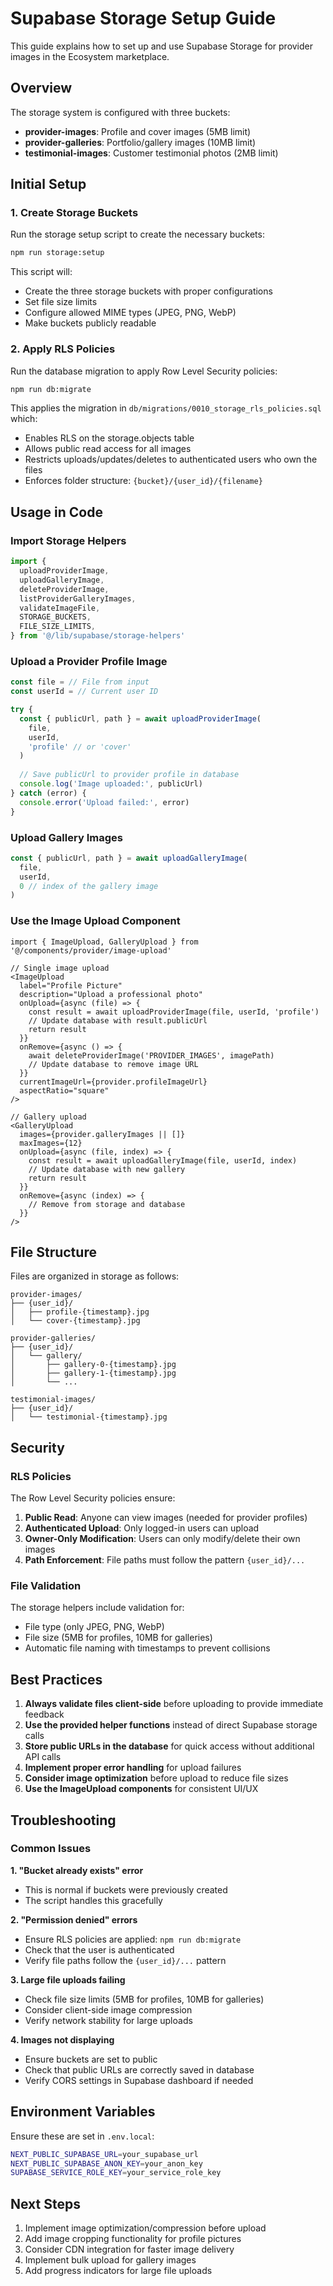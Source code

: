 # Supabase Storage Setup Guide

This guide explains how to set up and use Supabase Storage for provider images in the Ecosystem marketplace.

## Overview

The storage system is configured with three buckets:
- **provider-images**: Profile and cover images (5MB limit)
- **provider-galleries**: Portfolio/gallery images (10MB limit)  
- **testimonial-images**: Customer testimonial photos (2MB limit)

## Initial Setup

### 1. Create Storage Buckets

Run the storage setup script to create the necessary buckets:

```bash
npm run storage:setup
```

This script will:
- Create the three storage buckets with proper configurations
- Set file size limits
- Configure allowed MIME types (JPEG, PNG, WebP)
- Make buckets publicly readable

### 2. Apply RLS Policies

Run the database migration to apply Row Level Security policies:

```bash
npm run db:migrate
```

This applies the migration in `db/migrations/0010_storage_rls_policies.sql` which:
- Enables RLS on the storage.objects table
- Allows public read access for all images
- Restricts uploads/updates/deletes to authenticated users who own the files
- Enforces folder structure: `{bucket}/{user_id}/{filename}`

## Usage in Code

### Import Storage Helpers

```typescript
import {
  uploadProviderImage,
  uploadGalleryImage,
  deleteProviderImage,
  listProviderGalleryImages,
  validateImageFile,
  STORAGE_BUCKETS,
  FILE_SIZE_LIMITS,
} from '@/lib/supabase/storage-helpers'
```

### Upload a Provider Profile Image

```typescript
const file = // File from input
const userId = // Current user ID

try {
  const { publicUrl, path } = await uploadProviderImage(
    file,
    userId,
    'profile' // or 'cover'
  )
  
  // Save publicUrl to provider profile in database
  console.log('Image uploaded:', publicUrl)
} catch (error) {
  console.error('Upload failed:', error)
}
```

### Upload Gallery Images

```typescript
const { publicUrl, path } = await uploadGalleryImage(
  file,
  userId,
  0 // index of the gallery image
)
```

### Use the Image Upload Component

```tsx
import { ImageUpload, GalleryUpload } from '@/components/provider/image-upload'

// Single image upload
<ImageUpload
  label="Profile Picture"
  description="Upload a professional photo"
  onUpload={async (file) => {
    const result = await uploadProviderImage(file, userId, 'profile')
    // Update database with result.publicUrl
    return result
  }}
  onRemove={async () => {
    await deleteProviderImage('PROVIDER_IMAGES', imagePath)
    // Update database to remove image URL
  }}
  currentImageUrl={provider.profileImageUrl}
  aspectRatio="square"
/>

// Gallery upload
<GalleryUpload
  images={provider.galleryImages || []}
  maxImages={12}
  onUpload={async (file, index) => {
    const result = await uploadGalleryImage(file, userId, index)
    // Update database with new gallery
    return result
  }}
  onRemove={async (index) => {
    // Remove from storage and database
  }}
/>
```

## File Structure

Files are organized in storage as follows:

```
provider-images/
├── {user_id}/
│   ├── profile-{timestamp}.jpg
│   └── cover-{timestamp}.jpg

provider-galleries/
├── {user_id}/
│   └── gallery/
│       ├── gallery-0-{timestamp}.jpg
│       ├── gallery-1-{timestamp}.jpg
│       └── ...

testimonial-images/
├── {user_id}/
│   └── testimonial-{timestamp}.jpg
```

## Security

### RLS Policies

The Row Level Security policies ensure:
1. **Public Read**: Anyone can view images (needed for provider profiles)
2. **Authenticated Upload**: Only logged-in users can upload
3. **Owner-Only Modification**: Users can only modify/delete their own images
4. **Path Enforcement**: File paths must follow the pattern `{user_id}/...`

### File Validation

The storage helpers include validation for:
- File type (only JPEG, PNG, WebP)
- File size (5MB for profiles, 10MB for galleries)
- Automatic file naming with timestamps to prevent collisions

## Best Practices

1. **Always validate files client-side** before uploading to provide immediate feedback
2. **Use the provided helper functions** instead of direct Supabase storage calls
3. **Store public URLs in the database** for quick access without additional API calls
4. **Implement proper error handling** for upload failures
5. **Consider image optimization** before upload to reduce file sizes
6. **Use the ImageUpload components** for consistent UI/UX

## Troubleshooting

### Common Issues

**1. "Bucket already exists" error**
- This is normal if buckets were previously created
- The script handles this gracefully

**2. "Permission denied" errors**
- Ensure RLS policies are applied: `npm run db:migrate`
- Check that the user is authenticated
- Verify file paths follow the `{user_id}/...` pattern

**3. Large file uploads failing**
- Check file size limits (5MB for profiles, 10MB for galleries)
- Consider client-side image compression
- Verify network stability for large uploads

**4. Images not displaying**
- Ensure buckets are set to public
- Check that public URLs are correctly saved in database
- Verify CORS settings in Supabase dashboard if needed

## Environment Variables

Ensure these are set in `.env.local`:

```bash
NEXT_PUBLIC_SUPABASE_URL=your_supabase_url
NEXT_PUBLIC_SUPABASE_ANON_KEY=your_anon_key
SUPABASE_SERVICE_ROLE_KEY=your_service_role_key
```

## Next Steps

1. Implement image optimization/compression before upload
2. Add image cropping functionality for profile pictures
3. Consider CDN integration for faster image delivery
4. Implement bulk upload for gallery images
5. Add progress indicators for large file uploads